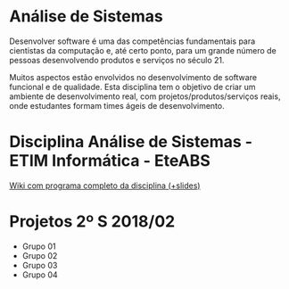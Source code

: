 # Análise de Sistemas

Desenvolver software é uma das competências fundamentais para cientistas da computação e, até certo ponto, para um grande número de pessoas desenvolvendo produtos e serviços no século 21. 

Muitos aspectos estão envolvidos no desenvolvimento de software funcional e de qualidade. Esta disciplina tem o objetivo de criar um ambiente de desenvolvimento real, com projetos/produtos/serviços reais, onde estudantes formam times ágeis de desenvolvimento. 

# Disciplina Análise de Sistemas - ETIM Informática - EteABS

[Wiki com programa completo da disciplina (+slides)](https://github.com/eteabs)

# Projetos 2º S 2018/02

* Grupo 01
* Grupo 02
* Grupo 03
* Grupo 04